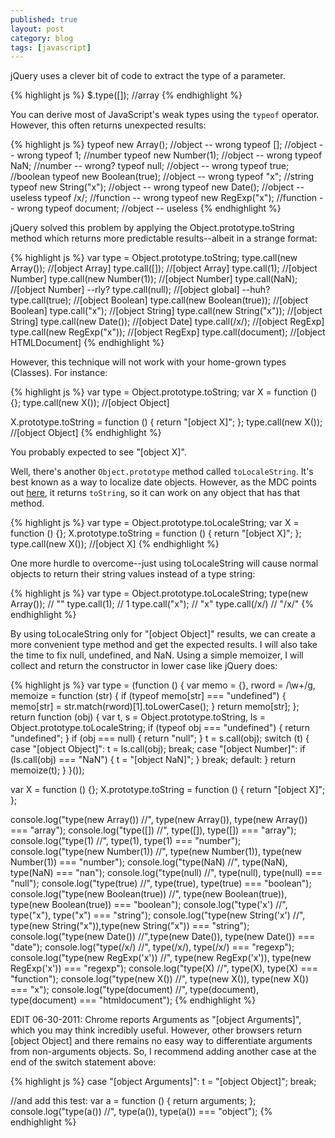 ```yaml
---
published: true
layout: post
category: blog
tags: [javascript]
---
```


jQuery uses a clever bit of code to extract the type of a parameter.  

{% highlight js %}
$.type([]); //array
{% endhighlight %}

You can derive most of JavaScript's weak types using the `typeof` operator.
However, this often returns unexpected results:

{% highlight js %}
typeof new Array(); 	//object -- wrong
typeof []; 		//object -- wrong
typeof 1; 		//number
typeof new Number(1); 	//object -- wrong
typeof NaN; 		//number -- wrong?
typeof null;		//object -- wrong
typeof true; 		//boolean
typeof new Boolean(true); //object -- wrong
typeof "x"; 		//string
typeof new String("x"); //object -- wrong
typeof new Date(); 	//object -- useless
typeof /x/;		//function -- wrong
typeof new RegExp("x");	//function -- wrong
typeof document;        //object -- useless
{% endhighlight %}

jQuery solved this problem by applying the Object.prototype.toString method which returns
more predictable results--albeit in a strange format:

{% highlight js %}
var type = Object.prototype.toString;
type.call(new Array());     //[object Array]
type.call([]);              //[object Array]
type.call(1);               //[object Number]
type.call(new Number(1));   //[object Number]
type.call(NaN);             //[object Number] --rly?
type.call(null);            //[object global] --huh?
type.call(true);            //[object Boolean]
type.call(new Boolean(true)); //[object Boolean]
type.call("x");             //[object String]
type.call(new String("x")); //[object String]
type.call(new Date());      //[object Date]
type.call(/x/);             //[object RegExp]
type.call(new RegExp("x")); //[object RegExp]
type.call(document);        //[object HTMLDocument]
{% endhighlight %}

However, this technique will not work with your home-grown types (Classes).  For instance:

{% highlight js %}
var type = Object.prototype.toString;
var X = function () {};
type.call(new X()); //[object Object]

X.prototype.toString = function () {
    return "[object X]";
};
type.call(new X()); //[object Object]
{% endhighlight %}

You probably expected to see "[object X]".

Well, there's another `Object.prototype` method called `toLocaleString`.
It's best known as a way to localize date objects.  However, as the MDC points out
[here](https://developer.mozilla.org/en/JavaScript/Reference/Global_Objects/Object/toLocaleString),
it returns `toString`, so it can work on any object that has that method.

{% highlight js %}
var type = Object.prototype.toLocaleString;
var X = function () {};
X.prototype.toString = function () {
    return "[object X]";
};
type.call(new X()); //[object X]
{% endhighlight %}

One more hurdle to overcome--just using toLocaleString will cause normal objects to
return their string values instead of a type string:

{% highlight js %}
var type = Object.prototype.toLocaleString;
type(new Array());  // ""
type.call(1);       // 1
type.call("x");     // "x"
type.call(/x/)      // "/x/"
{% endhighlight %}

By using toLocaleString only for "[object Object]" results, we can create a more
convenient type method and get the expected results.  I will also take the time to fix
null, undefined, and NaN.  Using a simple memoizer, I will collect and return the
constructor in lower case like jQuery does:

{% highlight js %}
var type = (function () {
    var memo = {},
    rword = /\w+/g,
    memoize = function (str) {
        if (typeof memo[str] === "undefined") {
            memo[str] = str.match(rword)[1].toLowerCase();
        }
        return memo[str];
    };
    return function (obj) {
        var t, s = Object.prototype.toString,
        ls = Object.prototype.toLocaleString;
        if (typeof obj === "undefined") {
            return "undefined";
        }
        if (obj === null) {
            return "null";
        }
        t = s.call(obj);
        switch (t) {
            case "[object Object]":
                t = ls.call(obj);
                break;
            case "[object Number]":
                if (ls.call(obj) === "NaN") {
                    t = "[object NaN]";
                }
                break;
            default:
        }
        return memoize(t);
    }
}());

var X = function () {};
X.prototype.toString = function () {
    return "[object X]";
};

console.log("type(new Array()) //", type(new Array()), type(new Array()) === "array");
console.log("type([]) //", type([]), type([]) === "array");
console.log("type(1) //", type(1), type(1) === "number");
console.log("type(new Number(1)) //", type(new Number(1)), type(new Number(1)) === "number");
console.log("type(NaN) //", type(NaN), type(NaN) === "nan");
console.log("type(null) //", type(null), type(null) === "null");
console.log("type(true) //", type(true), type(true) === "boolean");
console.log("type(new Boolean(true)) //", type(new Boolean(true)), type(new Boolean(true)) === "boolean");
console.log("type('x') //", type("x"), type("x") === "string");
console.log("type(new String('x') //", type(new String("x")),type(new String("x")) === "string");
console.log("type(new Date()) //",type(new Date()), type(new Date()) === "date");
console.log("type(/x/) //", type(/x/), type(/x/) === "regexp");
console.log("type(new RegExp('x')) //", type(new RegExp('x')), type(new RegExp('x')) === "regexp");
console.log("type(X) //", type(X), type(X) === "function");
console.log("type(new X()) //", type(new X()), type(new X()) === "x");
console.log("type(document) //", type(document), type(document) === "htmldocument");
{% endhighlight %}

EDIT 06-30-2011:
Chrome reports Arguments as "[object Arguments]", which you may think incredibly useful.
However, other browsers return [object Object] and there remains no easy way to differentiate
arguments from non-arguments objects.  So, I recommend adding another case at the end of
the switch statement above:

{% highlight js %}
case "[object Arguments]":
    t = "[object Object]";
    break;

//and add this test:
var a = function () { return arguments; };
console.log("type(a()) //", type(a()), type(a()) === "object");
{% endhighlight %}